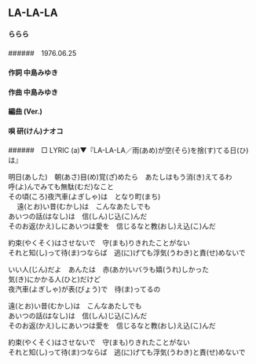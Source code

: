 ## LA-LA-LA
#### ららら
######　1976.06.25


#### 作詞      中島みゆき
#### 作曲      中島みゆき
#### 編曲 (Ver.)
#### 唄        研(けん)ナオコ
######　□ LYRIC (a)▼『LA-LA-LA／雨(あめ)が空(そら)を捨(す)てる日(ひ)は』 

明日(あした)　朝(あさ)目(め)覚(ざ)めたら　あたしはもう消(き)えてるわ  
呼(よ)んでみても無駄(むだ)なこと  
その頃(ころ)夜汽車(よぎしゃ)は　となり町(まち)  
　
遠(とお)い昔(むかし)は　こんなあたしでも  
あいつの話(はなし)は　信(しん)じ込(こ)んだ  
そのお返(かえ)しにあいつは愛を　信じるなと教(おし)え込(こ)んだ  

約束(やくそく)はさせないで　守(まも)りきれたことがない  
それと知(し)って待(ま)つならば　逃(に)げても浮気(うわき)と責(せ)めないで  



いい人(じん)だよ　あんたは　赤(あか)いバラも嬉(うれ)しかった   
気(き)にかかる人(ひと)だけど  
夜汽車(よぎしゃ)が表(びょう)で　待(ま)ってるの  

遠(とお)い昔(むかし)は　こんなあたしでも   
あいつの話(はなし)は　信(しん)じ込(こ)んだ  
そのお返(かえ)しにあいつは愛を　信じるなと教(おし)え込(こ)んだ  

約束(やくそく)はさせないで　守(まも)りきれたことがない  
それと知(し)って待(ま)つならば　逃(に)げても浮気(うわき)と責(せ)めないで  

